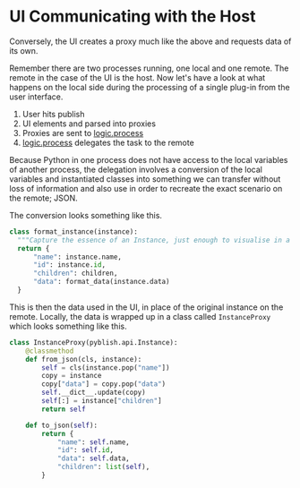 # UI Communicating with the Host

Conversely, the UI creates a proxy much like the above and requests data of its own.

Remember there are two processes running, one local and one remote. The remote in the case of the UI is the host. Now let's have a look at what happens on the local side during the processing of a single plug-in from the user interface.

1. User hits publish
2. UI elements and parsed into proxies
3. Proxies are sent to [logic.process][]
4. [logic.process][] delegates the task to the remote

Because Python in one process does not have access to the local variables of another process, the delegation involves a conversion of the local variables and instantiated classes into something we can transfer without loss of information and also use in order to recreate the exact scenario on the remote; JSON.

The conversion looks something like this.

```python
class format_instance(instance):
  """Capture the essence of an Instance, just enough to visualise in a UI"""
  return {
      "name": instance.name,
      "id": instance.id,
      "children": children,
      "data": format_data(instance.data)
  }
```

This is then the data used in the UI, in place of the original instance on the remote. Locally, the data is wrapped up in a class called `InstanceProxy` which looks something like this.

```python
class InstanceProxy(pyblish.api.Instance):
    @classmethod
    def from_json(cls, instance):
        self = cls(instance.pop("name"])
        copy = instance
        copy["data"] = copy.pop("data")
        self.__dict__.update(copy)
        self[:] = instance["children"]
        return self

    def to_json(self):
        return {
            "name": self.name,
            "id": self.id,
            "data": self.data,
            "children": list(self),
        }
```

[logic.process]: https://github.com/pyblish/pyblish/blob/master/pyblish/logic.py
[plugin.process]: https://github.com/pyblish/pyblish/blob/master/pyblish/plugin.py